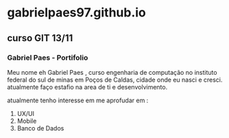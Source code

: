# gabrielpaes97.github.io
## curso GIT 13/11


### Gabriel Paes - Portifolio

Meu nome eh Gabriel Paes , curso engenharia de computação no instituto federal do sul de minas em Poços de Caldas, cidade onde eu nasci e cresci. atualmente faço estafio na area de ti e desenvolvimento.

atualmente tenho interesse em me aprofudar em :


1. UX/UI
2. Mobile
3. Banco de Dados
